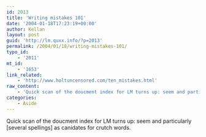 ```yaml
---
id: 2013
title: 'Writing mistakes 101'
date: '2004-01-18T17:23:19+00:00'
author: Kellan
layout: post
guid: 'http://lm.quxx.info/?p=2013'
permalink: /2004/01/18/writing-mistakes-101/
typo_id:
    - '2011'
mt_id:
    - '1653'
link_related:
    - 'http://www.holtuncensored.com/ten_mistakes.html'
raw_content:
    - 'Quick scan of the doucment index for LM turns up: seem and particularly [several spellings] as canidates for crutch words.'
categories:
    - Aside
---
```


Quick scan of the doucment index for LM turns up: seem and particularly \[several spellings\] as canidates for crutch words.